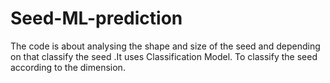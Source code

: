 # Seed-ML-prediction
The code is about analysing the shape and size of the seed and depending on that classify the seed .It uses Classification Model. To classify the seed according to the dimension.
